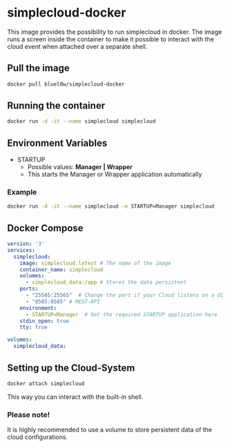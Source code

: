 # simplecloud-docker

This image provides the possibility to run simplecloud in docker. The image runs a screen inside the container to make it possible to interact with the cloud event when attached over a separate shell.

## Pull the image
```bash
docker pull bluel0w/simplecloud-docker
```

## Running the container
```bash
docker run -d -it --name simplecloud simplecloud
```

## Environment Variables
- STARTUP
    - Possible values: **Manager | Wrapper**
    - This starts the Manager or Wrapper application automatically
### Example
```bash
docker run -d -it --name simplecloud -e STARTUP=Manager simplecloud
```

## Docker Compose
```yml
version: '3'
services:
  simplecloud:
    image: simplecloud:latest # The name of the image
    container_name: simplecloud
    volumes:
      - simplecloud_data:/app # Stores the data persistent
    ports:
      - "25565:25565"  # Change the port if your Cloud listens on a different port
      - "8585:8585" # REST-API
    environment:
      - STARTUP=Manager  # Set the required STARTUP application here
    stdin_open: true 
    tty: true

volumes:
  simplecloud_data:
```

## Setting up the Cloud-System
```bash
docker attach simplecloud
```

This way you can interact with the built-in shell.

### Please note!
It is highly recommended to use a volume to store persistent data of the cloud configurations.
